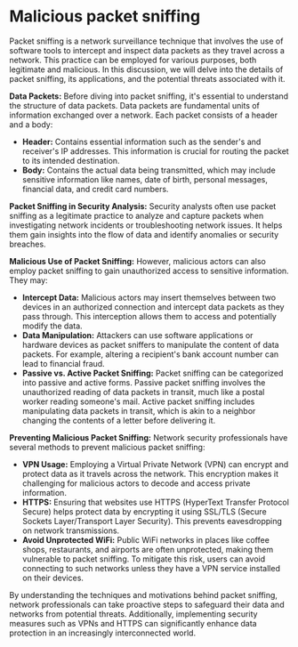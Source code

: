 # Malicious packet sniffing

Packet sniffing is a network surveillance technique that involves the use of software tools to intercept and inspect data packets as they travel across a network. This practice can be employed for various purposes, both legitimate and malicious. In this discussion, we will delve into the details of packet sniffing, its applications, and the potential threats associated with it.

**Data Packets:**
Before diving into packet sniffing, it's essential to understand the structure of data packets. Data packets are fundamental units of information exchanged over a network. Each packet consists of a header and a body:
- **Header:** Contains essential information such as the sender's and receiver's IP addresses. This information is crucial for routing the packet to its intended destination.
- **Body:** Contains the actual data being transmitted, which may include sensitive information like names, date of birth, personal messages, financial data, and credit card numbers.

**Packet Sniffing in Security Analysis:**
Security analysts often use packet sniffing as a legitimate practice to analyze and capture packets when investigating network incidents or troubleshooting network issues. It helps them gain insights into the flow of data and identify anomalies or security breaches.

**Malicious Use of Packet Sniffing:**
However, malicious actors can also employ packet sniffing to gain unauthorized access to sensitive information. They may:
- **Intercept Data:** Malicious actors may insert themselves between two devices in an authorized connection and intercept data packets as they pass through. This interception allows them to access and potentially modify the data.
- **Data Manipulation:** Attackers can use software applications or hardware devices as packet sniffers to manipulate the content of data packets. For example, altering a recipient's bank account number can lead to financial fraud.
- **Passive vs. Active Packet Sniffing:** Packet sniffing can be categorized into passive and active forms. Passive packet sniffing involves the unauthorized reading of data packets in transit, much like a postal worker reading someone's mail. Active packet sniffing includes manipulating data packets in transit, which is akin to a neighbor changing the contents of a letter before delivering it.

**Preventing Malicious Packet Sniffing:**
Network security professionals have several methods to prevent malicious packet sniffing:
- **VPN Usage:** Employing a Virtual Private Network (VPN) can encrypt and protect data as it travels across the network. This encryption makes it challenging for malicious actors to decode and access private information.
- **HTTPS:** Ensuring that websites use HTTPS (HyperText Transfer Protocol Secure) helps protect data by encrypting it using SSL/TLS (Secure Sockets Layer/Transport Layer Security). This prevents eavesdropping on network transmissions.
- **Avoid Unprotected WiFi:** Public WiFi networks in places like coffee shops, restaurants, and airports are often unprotected, making them vulnerable to packet sniffing. To mitigate this risk, users can avoid connecting to such networks unless they have a VPN service installed on their devices.

By understanding the techniques and motivations behind packet sniffing, network professionals can take proactive steps to safeguard their data and networks from potential threats. Additionally, implementing security measures such as VPNs and HTTPS can significantly enhance data protection in an increasingly interconnected world.